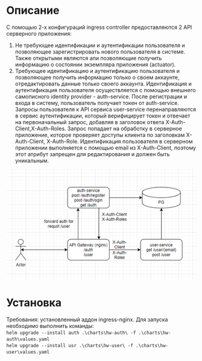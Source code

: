 # Описание
С помощью 2-х конфигураций ingress controller предоставляются 2 API серверного приложения:

1. Не требующее идентификации и аутентификации пользователя и позволяющее зарегистрировать нового пользователя в системе. Также открытыми являются апи позволяющие получить информацию о состоянии экземпляра приложения (actuator).
2. Требующее идентификацию и аутентификацию пользователя и позволяющее получить информацию только о своем аккаунте, отредактировать данные только своего аккаунта.
Идентификация и аутентификация пользователя осуществляется с помощью внешнего самописного identity provider - auth-service. После регистрации и входа в систему, пользователь получает токен от auth-service. Запросы пользователя к API сервиса user-service перенаправляются в сервис аутентификации, который верифицирует токен и отвечает на первоначальный запрос, добавляя в заголовок ответа X-Auth-Client,X-Auth-Roles. Запрос попадает на обработку в серверное приложение, которое проверяет доступы клиента по заголовкам X-Auth-Client, X-Auth-Role. Идентификация пользователя в серверном приложении выполняется с помощью email из X-Auth-Client, поэтому этот атрибут запрещен для редактирования и должен быть уникальным.

![scheme](/diagramma.PNG)

# Установка
Требования: установленный аддон ingress-nginx.
Для запуска необходимо выполнить команды:\
`helm upgrade --install auth .\charts\hw-auth\ -f .\charts\hw-auth\values.yaml`\
`helm upgrade --install usr .\charts\hw-user\ -f .\charts\hw-user\values.yaml`
